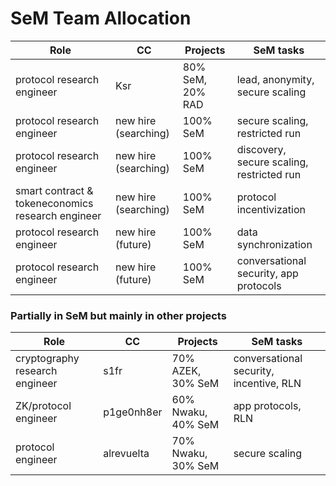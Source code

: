 
# SeM Team Allocation

| Role                                              | CC                    |  Projects          | SeM tasks                                  |
| ---                                               | ---                   | ---                |   ---                                      |
| protocol research engineer                        | Ksr                   |  80% SeM, 20% RAD  | lead, anonymity, secure scaling            |
| protocol research engineer                        | new hire (searching)  |  100% SeM          | secure scaling, restricted run             |
| protocol research engineer                        | new hire (searching)  |  100% SeM          | discovery, secure scaling, restricted run  |
| smart contract & tokeneconomics research engineer | new hire (searching)  |  100% SeM          | protocol incentivization                   |
| protocol research engineer                        | new hire (future)     |  100% SeM          | data synchronization                       |
| protocol research engineer                        | new hire (future)     |  100% SeM          | conversational security, app protocols     |


### Partially in SeM but mainly in other projects

| Role                                               | CC         | Projects             | SeM tasks                                  |
| ---                                                | ---        | ---                  |   ---                                      |
| cryptography research engineer                     | s1fr       |  70% AZEK, 30% SeM   | conversational security, incentive, RLN    |
| ZK/protocol engineer                               | p1ge0nh8er |  60% Nwaku, 40% SeM  | app protocols, RLN                         |
| protocol  engineer                                 | alrevuelta |  70% Nwaku, 30% SeM  | secure scaling                             |

